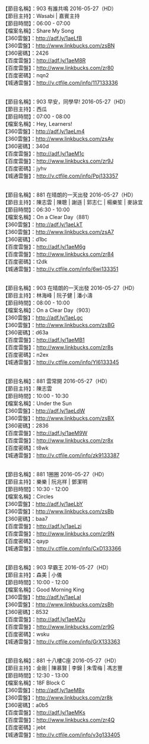 <br>【節目名稱】：903 有誰共鳴 2016-05-27（HD） 
<br>【節目主持】：Wasabi | 嘉賓主持
<br>【節目時間】：06:00 - 07:00 
<br>【檔案名稱】：Share My Song
<br>【360雲盤】：http://adf.ly/1aeLfB
<br>【360雲盤】：http://www.linkbucks.com/zsBN
<br>【360密碼】：2426
<br>【百度雲盤】：http://adf.ly/1aeM8R
<br>【百度雲盤】：http://www.linkbucks.com/zr80
<br>【百度密碼】：nqn2
<br>【城通雲盤】：http://v.ctfile.com/info/117133336

<br>【節目名稱】：903 早安，同學早! 2016-05-27（HD）
<br>【節目主持】：西瓜
<br>【節目時間】：07:00 - 08:00
<br>【檔案名稱】：Hey, Learners!
<br>【360雲盤】：http://adf.ly/1aeLm4
<br>【360雲盤】：http://www.linkbucks.com/zsAy
<br>【360密碼】：340d
<br>【百度雲盤】：http://adf.ly/1aeM1c
<br>【百度雲盤】：http://www.linkbucks.com/zr9J
<br>【百度密碼】：jyhv
<br>【城通雲盤】：http://v.ctfile.com/info/Ppj133357

<br>【節目名稱】：881 在晴朗的一天出發 2016-05-27（HD）
<br>【節目主持】：陳志雲 | 陳聰 | 謝遜 | 郭志仁 | 楊樂笙 | 麥詠宜
<br>【節目時間】：06:30 - 10:00
<br>【檔案名稱】：On a Clear Day（881）
<br>【360雲盤】：http://adf.ly/1aeLkT
<br>【360雲盤】：http://www.linkbucks.com/zsA7
<br>【360密碼】：d1bc
<br>【百度雲盤】：http://adf.ly/1aeM6g
<br>【百度雲盤】：http://www.linkbucks.com/zr84
<br>【百度密碼】：t2dk
<br>【城通雲盤】：http://v.ctfile.com/info/6wi133351

<br>【節目名稱】：903 在晴朗的一天出發 2016-05-27（HD）
<br>【節目主持】：林海峰 | 阮子健 | 潘小濤
<br>【節目時間】：08:00 - 10:00
<br>【檔案名稱】：On a Clear Day（903）
<br>【360雲盤】：http://adf.ly/1aeLgc
<br>【360雲盤】：http://www.linkbucks.com/zsBG
<br>【360密碼】：d63a
<br>【百度雲盤】：http://adf.ly/1aeMB1
<br>【百度雲盤】：http://www.linkbucks.com/zr8s
<br>【百度密碼】：n2ex
<br>【城通雲盤】：http://v.ctfile.com/info/YI6133345

<br>【節目名稱】：881 雲常開 2016-05-27（HD）
<br>【節目主持】：陳志雲
<br>【節目時間】：10:00 - 10:30
<br>【檔案名稱】：Under the Sun
<br>【360雲盤】：http://adf.ly/1aeLdW
<br>【360雲盤】：http://www.linkbucks.com/zsBX
<br>【360密碼】：2836
<br>【百度雲盤】：http://adf.ly/1aeM9W
<br>【百度雲盤】：http://www.linkbucks.com/zr8x
<br>【百度密碼】：t8wk
<br>【城通雲盤】：http://v.ctfile.com/info/zk9133387

<br>【節目名稱】：881 1圈圈 2016-05-27（HD）
<br>【節目主持】：樂樂 | 阮兆祥 | 鄧潔明
<br>【節目時間】：10:30 - 12:00
<br>【檔案名稱】：Circles
<br>【360雲盤】：http://adf.ly/1aeLbY
<br>【360雲盤】：http://www.linkbucks.com/zsBb
<br>【360密碼】：baa7
<br>【百度雲盤】：http://adf.ly/1aeLzi
<br>【百度雲盤】：http://www.linkbucks.com/zr9N
<br>【百度密碼】：qayp
<br>【城通雲盤】：http://v.ctfile.com/info/CxD133366

<br>【節目名稱】：903 早霸王 2016-05-27（HD）
<br>【節目主持】：森美 | 小儀
<br>【節目時間】：10:00 - 12:00
<br>【檔案名稱】：Good Morning King
<br>【360雲盤】：http://adf.ly/1aeLaI
<br>【360雲盤】：http://www.linkbucks.com/zsBh
<br>【360密碼】：8532
<br>【百度雲盤】：http://adf.ly/1aeM2u
<br>【百度雲盤】：http://www.linkbucks.com/zr9G
<br>【百度密碼】：wsku
<br>【城通雲盤】：http://v.ctfile.com/info/GrX133363

<br>【節目名稱】：881 十八樓C座 2016-05-27（HD）
<br>【節目主持】：金剛 | 陳慕賢 | 李錦 | 朱雪梅 | 馮志豐
<br>【節目時間】：12:30 - 13:00
<br>【檔案名稱】：18F Block C
<br>【360雲盤】：http://adf.ly/1aeMBx
<br>【360雲盤】：http://www.linkbucks.com/zr8k
<br>【360密碼】：a0b5
<br>【百度雲盤】：http://adf.ly/1aeMKs
<br>【百度雲盤】：http://www.linkbucks.com/zr4Q
<br>【百度密碼】：jebt
<br>【城通雲盤】：http://v.ctfile.com/info/v3g133405
